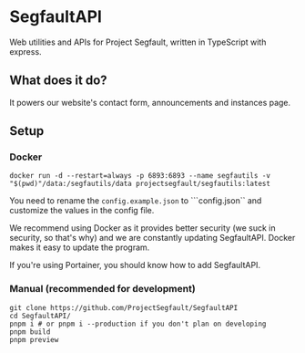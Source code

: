 # SegfaultAPI
Web utilities and APIs for Project Segfault, written in TypeScript with express.

## What does it do?
It powers our website's contact form, announcements and instances page.

## Setup

### Docker
```
docker run -d --restart=always -p 6893:6893 --name segfautils -v "$(pwd)"/data:/segfautils/data projectsegfault/segfautils:latest
```
You need to rename the ``config.example.json`` to ```config.json`` and customize the values in the config file.

We recommend using Docker as it provides better security (we suck in security, so that's why) and we are constantly updating SegfaultAPI. Docker makes it easy to update the program.

If you're using Portainer, you should know how to add SegfaultAPI.

### Manual (recommended for development)
```
git clone https://github.com/ProjectSegfault/SegfaultAPI
cd SegfaultAPI/
pnpm i # or pnpm i --production if you don't plan on developing
pnpm build
pnpm preview
```